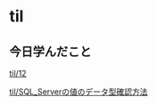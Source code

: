 # til

## 今日学んだこと

[til/12](https://github.com/tokiohamamatsu/til/blob/master/%E6%B4%BB%E5%8B%95%E8%A8%98%E9%8C%B2/2021/07/12.md)

[til/SQL\_Serverの値のデータ型確認方法](https://github.com/tokiohamamatsu/til/blob/master/SQL/SQL_Server%E3%81%AE%E5%80%A4%E3%81%AE%E3%83%87%E3%83%BC%E3%82%BF%E5%9E%8B%E7%A2%BA%E8%AA%8D%E6%96%B9%E6%B3%95.md)
